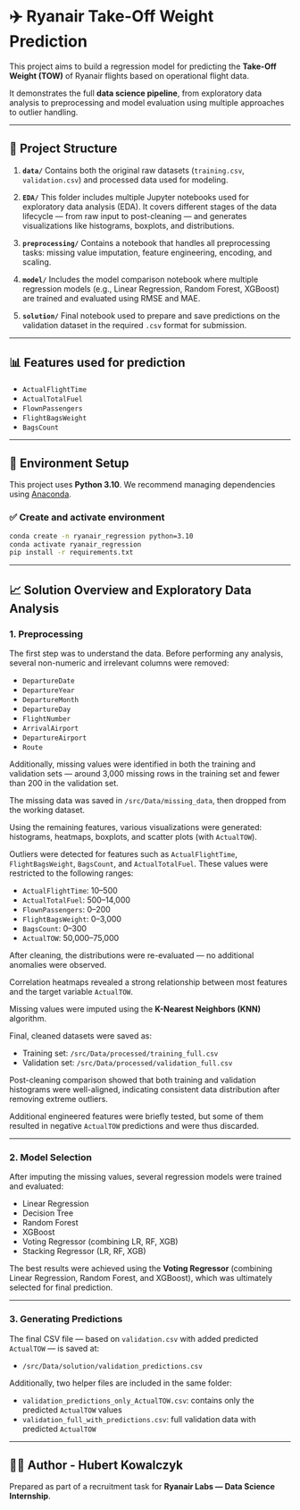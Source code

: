 # ✈️ Ryanair Take-Off Weight Prediction

This project aims to build a regression model for predicting the **Take-Off Weight (TOW)** of Ryanair flights based on operational flight data.

It demonstrates the full **data science pipeline**, from exploratory data analysis to preprocessing and model evaluation using multiple approaches to outlier handling.

---

## 📁 Project Structure

1. **`data/`**
   Contains both the original raw datasets (`training.csv`, `validation.csv`) and processed data used for modeling.

2. **`EDA/`**
   This folder includes multiple Jupyter notebooks used for exploratory data analysis (EDA). It covers different stages of the data lifecycle — from raw input to post-cleaning — and generates visualizations like histograms, boxplots, and distributions.

3. **`preprocessing/`**
   Contains a notebook that handles all preprocessing tasks: missing value imputation, feature engineering, encoding, and scaling.

4. **`model/`**
   Includes the model comparison notebook where multiple regression models (e.g., Linear Regression, Random Forest, XGBoost) are trained and evaluated using RMSE and MAE.

5. **`solution/`**
   Final notebook used to prepare and save predictions on the validation dataset in the required `.csv` format for submission.

---

## 📊 Features used for prediction

* `ActualFlightTime`
* `ActualTotalFuel`
* `FlownPassengers`
* `FlightBagsWeight`
* `BagsCount`

---

## 🚀 Environment Setup

This project uses **Python 3.10**.
We recommend managing dependencies using [Anaconda](https://www.anaconda.com/).

### ✅ Create and activate environment

```bash
conda create -n ryanair_regression python=3.10
conda activate ryanair_regression
pip install -r requirements.txt
```

---

## 📈 Solution Overview and Exploratory Data Analysis

### 1. Preprocessing

The first step was to understand the data. Before performing any analysis, several non-numeric and irrelevant columns were removed:

* `DepartureDate`
* `DepartureYear`
* `DepartureMonth`
* `DepartureDay`
* `FlightNumber`
* `ArrivalAirport`
* `DepartureAirport`
* `Route`

Additionally, missing values were identified in both the training and validation sets — around 3,000 missing rows in the training set and fewer than 200 in the validation set.

The missing data was saved in `/src/Data/missing_data`, then dropped from the working dataset.

Using the remaining features, various visualizations were generated: histograms, heatmaps, boxplots, and scatter plots (with `ActualTOW`).

Outliers were detected for features such as `ActualFlightTime`, `FlightBagsWeight`, `BagsCount`, and `ActualTotalFuel`. These values were restricted to the following ranges:

* `ActualFlightTime`: 10–500
* `ActualTotalFuel`: 500–14,000
* `FlownPassengers`: 0–200
* `FlightBagsWeight`: 0–3,000
* `BagsCount`: 0–300
* `ActualTOW`: 50,000–75,000

After cleaning, the distributions were re-evaluated — no additional anomalies were observed.

Correlation heatmaps revealed a strong relationship between most features and the target variable `ActualTOW`.

Missing values were imputed using the **K-Nearest Neighbors (KNN)** algorithm.

Final, cleaned datasets were saved as:

* Training set: `/src/Data/processed/training_full.csv`
* Validation set: `/src/Data/processed/validation_full.csv`

Post-cleaning comparison showed that both training and validation histograms were well-aligned, indicating consistent data distribution after removing extreme outliers.

Additional engineered features were briefly tested, but some of them resulted in negative `ActualTOW` predictions and were thus discarded.

---

### 2. Model Selection

After imputing the missing values, several regression models were trained and evaluated:

* Linear Regression
* Decision Tree
* Random Forest
* XGBoost
* Voting Regressor (combining LR, RF, XGB)
* Stacking Regressor (LR, RF, XGB)

The best results were achieved using the **Voting Regressor** (combining Linear Regression, Random Forest, and XGBoost), which was ultimately selected for final prediction.

---

### 3. Generating Predictions

The final CSV file — based on `validation.csv` with added predicted `ActualTOW` — is saved at:

* `/src/Data/solution/validation_predictions.csv`

Additionally, two helper files are included in the same folder:

* `validation_predictions_only_ActualTOW.csv`: contains only the predicted `ActualTOW` values
* `validation_full_with_predictions.csv`: full validation data with predicted `ActualTOW`

---

## 👨‍💼 Author - Hubert Kowalczyk

Prepared as part of a recruitment task for **Ryanair Labs — Data Science Internship**.
